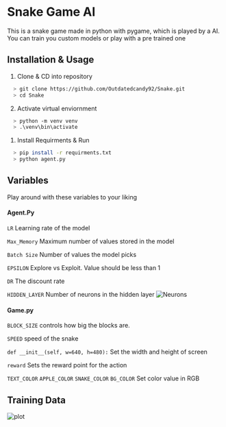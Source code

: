 
# Snake Game AI

This is a snake game made in python with pygame, which is played by a AI.  
You can train you custom models or play with a pre trained one



## Installation & Usage

1) Clone & CD into repository

```bash
  > git clone https://github.com/Outdatedcandy92/Snake.git
  > cd Snake
```
2)  Activate virtual enviornment

```bash
  > python -m venv venv
  > .\venv\bin\activate
```
1) Install Requirments & Run

```bash
  > pip install -r requirments.txt
  > python agent.py
```

    
## Variables

Play around with these variables to your liking

#### Agent.Py
`LR` Learning rate of the model

`Max_Memory` Maximum number of values stored in the model

`Batch Size` Number of values the model picks

`EPSILON` Explore vs Exploit. Value should be less than 1

`DR` The discount rate

`HIDDEN_LAYER` Number of neurons in the hidden layer
![Neurons](https://github.com/Outdatedcandy92/Snake/assets/138517406/bffe4de6-3c22-4fd5-9168-f809523a577c)

#### Game.py

`BLOCK_SIZE` controls how big the blocks are.

`SPEED` speed of the snake

`def __init__(self, w=640, h=480):` Set the width and height of screen

`reward` Sets the reward point for the action 

`TEXT_COLOR`
`APPLE_COLOR`
`SNAKE_COLOR`
`BG_COLOR` Set color value in RGB
## Training Data

![plot](https://github.com/Outdatedcandy92/Snake/assets/138517406/537ac5c6-d89b-4ad1-a464-79920ac44fef)



